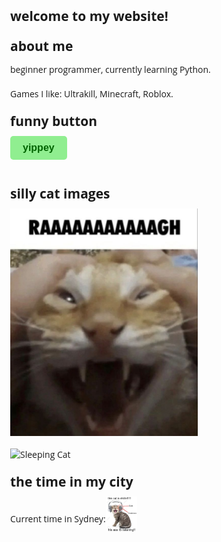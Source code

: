<!DOCTYPE html>
<html lang="en">
<head>
    <meta charset="utf-8">
    <title>koneb's devpage</title>
    <link href="https://fonts.googleapis.com/css2?family=Open+Sans:wght@400;600&display=swap" rel="stylesheet">
    <style>
        body {
            font-family: 'Open Sans', sans-serif;
            margin: 20px;
            max-width: 1350px; /* Limit the width of the content */
            margin-left: auto; /* Center the container */
            margin-right: auto; /* Center the container */
        }
        h2 {
            margin-top: 20px;
            margin-bottom: 10px;
        }
        p {
            margin-bottom: 20px;
        }
        button {
            background-color: lightgreen;
            color: darkgreen;
            border: none;
            padding: 10px 20px;
            font-size: 16px;
            cursor: pointer;
            border-radius: 5px;
            font-weight: 600;
            margin-bottom: 20px; /* Space below the button */
        }
        button:hover {
            background-color: limegreen;
        }
        #time {
            font-size: 24px;
            margin-top: 20px;
            font-weight: 600;
        }
        .time-container {
            display: flex;
            align-items: center; /* Aligns items vertically centered */
        }
        img {
            display: block; /* Ensures images are block elements */
            margin-bottom: 20px; /* Space below each image */
        }
        img.time-image {
            margin-right: 10px; /* Space between image and text */
        }
    </style>
</head>
<body>
    <h2>welcome to my website!</h2>
    <h2>about me</h2>
    <p>beginner programmer, currently learning Python.</p>
    <p>Games I like: Ultrakill, Minecraft, Roblox.</p>
<body>
    <h2>funny button</h2>
    <button onclick="playSound()">yippey</button>
    <audio id="yippey-sound">
        <source src="yippee-made-with-Voicemod.mp3" type="audio/mpeg">
        Your browser does not support the audio element.
    </audio>
<body>
    <h2>silly cat images</h2>
    <img src="download (27).jpeg" alt="Profile Image" width="300">
    <img src="😴.jpeg" alt="Sleeping Cat" width="450">
    <h2>the time in my city</h2>
    <div class="time-container">
        <p>Current time in Sydney:</p>
        <img src="he IS listening_!__!!_.jpeg" alt="Profile Image" width="50" class="time-image">
    </div>
    <div id="time"></div>
    <script>
        function playSound() {
            var sound = document.getElementById("yippey-sound");
            sound.play();
        }
        function updateTime() {
            const options = { timeZone: 'Australia/Sydney', hour: '2-digit', minute: '2-digit', second: '2-digit' };
            const timeString = new Intl.DateTimeFormat('en-AU', options).format(new Date());
            document.getElementById('time').textContent = timeString;
        }
        // Update the time every second
        setInterval(updateTime, 1000);
        updateTime(); // Initial call to display time immediately
    </script>
</body>
</html>
